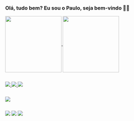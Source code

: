 ### Olá, tudo bem? Eu sou o Paulo, seja bem-vindo 👋😄

<div>
<a href= "https://github.com/ntpaulo"/>
<img align="center" height="180em" src="https://github-readme-stats.vercel.app/api?username=ntpaulo&show_icons=true&theme=gruvbox"/>
<img align="center" height="180em" src="https://github-readme-stats.vercel.app/api/top-langs/?username=ntpaulo&layout=compact&langs_count=16&theme=gruvbox"/>
</div>

##

<div>
  <img src="https://img.shields.io/badge/C%2B%2B-00599C?style=for-the-badge&logo=c%2B%2B&logoColor=white"/>
  <img src="https://img.shields.io/badge/Java-ED8B00?style=for-the-badge&logo=openjdk&logoColor=white"/>
  <img src="https://img.shields.io/badge/Python-3776AB?style=for-the-badge&logo=python&logoColor=white"/>
  
  <div/>
  
##

<div>
  <img src="https://img.shields.io/badge/Counter_Strike-000000?style=for-the-badge&logo=counter-strike&logoColor=white"/>
  
<div/>
  
##

<div>
  <a href="" target="_blank"><img src="https://img.shields.io/badge/Discord-7289DA?style=for-the-badge&logo=discord&logoColor=white" target="_blank"></a>
  <a href="" target="_blank"><img src="https://img.shields.io/badge/Twitch-9146FF?style=for-the-badge&logo=twitch&logoColor=white" target="_blank"></a>
  <a href="https://www.instagram.com/ntpaulo/" target="_blank"><img src="https://img.shields.io/badge/Instagram-E4405F?style=for-the-badge&logo=instagram&logoColor=white" target="_blank"></a>
  
<div/>
